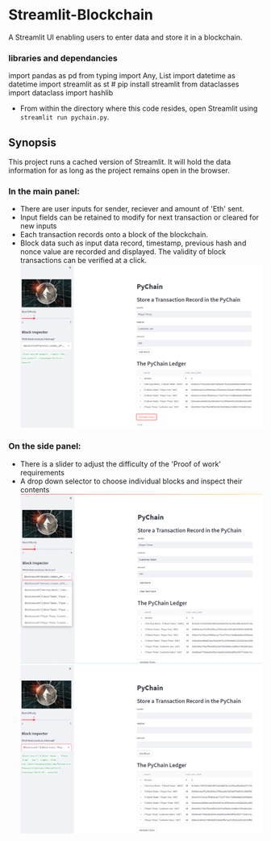 # Streamlit-Blockchain
A Streamlit UI enabling users to enter data and store it in a blockchain. 
### libraries and dependancies
import pandas as pd
from typing import Any, List
import datetime as datetime
import streamlit as st # pip install streamlit
from dataclasses import dataclass
import hashlib
* From within the directory where this code resides, open Streamlit using `streamlit run pychain.py`.

## Synopsis
This project runs a cached version of Streamlit. It will hold the data information for as long as the project remains open in the browser.
### In the main panel:
* There are user inputs for sender, reciever and amount of 'Eth' sent. 
* Input fields can be retained to modify for next transaction or cleared for new inputs
* Each transaction records onto a block of the blockchain.
* Block data such as input data record, timestamp, previous hash and nonce value are recorded and displayed.
The validity of block transactions can be verified at a click.
!['image of valid transaction'](pychain_valid.png)
### On the side panel: 
* There is a slider to adjust the difficulty of the 'Proof of work' requirements
* A drop down selector to choose individual blocks and inspect their contents
!['image of selections'](pychain_inspector_options.png)
!['image of block contents'](pychain_clear_record.png)


